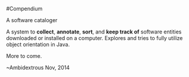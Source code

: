 #Compendium

A software cataloger

A system to __collect__, __annotate__, __sort__, and __keep track of__ software entities downloaded or installed on a computer. Explores and tries to fully utilize object orientation in Java.

More to come.

~Ambidextrous
Nov, 2014
